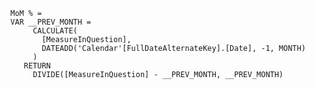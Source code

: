    
      MoM % = 
      VAR __PREV_MONTH =
           CALCULATE(
             [MeasureInQuestion],
             DATEADD('Calendar'[FullDateAlternateKey].[Date], -1, MONTH)
           )
         RETURN
           DIVIDE([MeasureInQuestion] - __PREV_MONTH, __PREV_MONTH)

